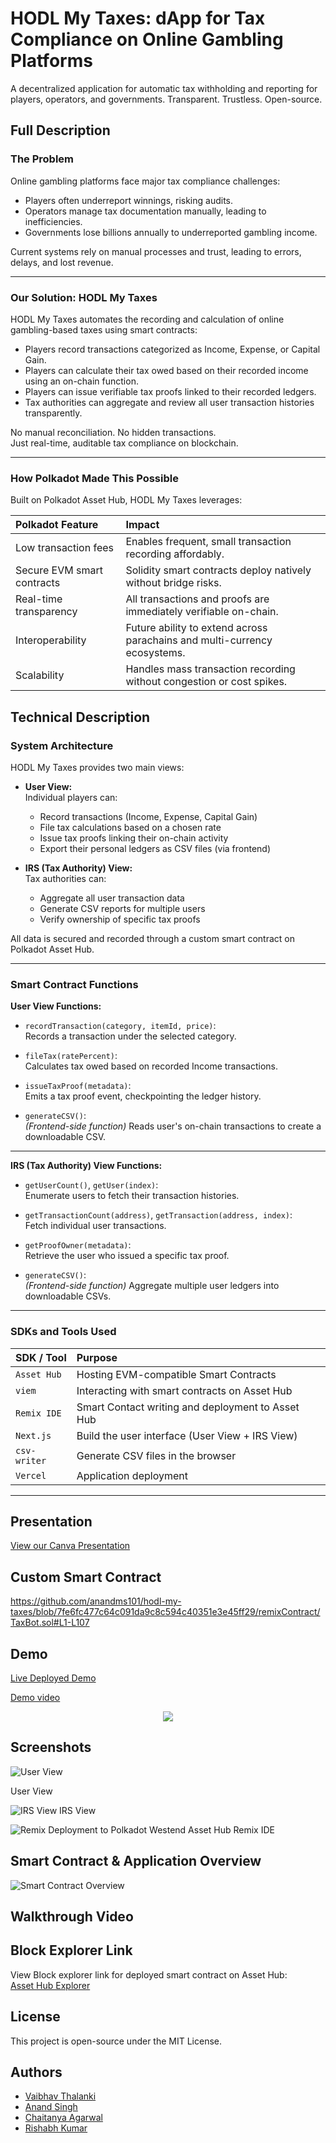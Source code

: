 
# HODL My Taxes: dApp for Tax Compliance on Online Gambling Platforms
A decentralized application for automatic tax withholding and reporting for players, operators, and governments. Transparent. Trustless. Open-source.





## Full Description

### The Problem

Online gambling platforms face major tax compliance challenges:
- Players often underreport winnings, risking audits.
- Operators manage tax documentation manually, leading to inefficiencies.
- Governments lose billions annually to underreported gambling income.

Current systems rely on manual processes and trust, leading to errors, delays, and lost revenue.

---

### Our Solution: HODL My Taxes

HODL My Taxes automates the recording and calculation of online gambling-based taxes using smart contracts:

- Players record transactions categorized as Income, Expense, or Capital Gain.
- Players can calculate their tax owed based on their recorded income using an on-chain function.
- Players can issue verifiable tax proofs linked to their recorded ledgers.
- Tax authorities can aggregate and review all user transaction histories transparently.

No manual reconciliation. No hidden transactions.  
Just real-time, auditable tax compliance on blockchain.

---

### How Polkadot Made This Possible

Built on Polkadot Asset Hub, HODL My Taxes leverages:

| Polkadot Feature | Impact |
|:---|:---|
| Low transaction fees | Enables frequent, small transaction recording affordably. |
| Secure EVM smart contracts | Solidity smart contracts deploy natively without bridge risks. |
| Real-time transparency | All transactions and proofs are immediately verifiable on-chain. |
| Interoperability | Future ability to extend across parachains and multi-currency ecosystems. |
| Scalability | Handles mass transaction recording without congestion or cost spikes. |


## Technical Description
### System Architecture

HODL My Taxes provides two main views:

- **User View:**  
  Individual players can:
  - Record transactions (Income, Expense, Capital Gain)
  - File tax calculations based on a chosen rate
  - Issue tax proofs linking their on-chain activity
  - Export their personal ledgers as CSV files (via frontend)

- **IRS (Tax Authority) View:**  
  Tax authorities can:
  - Aggregate all user transaction data
  - Generate CSV reports for multiple users
  - Verify ownership of specific tax proofs

All data is secured and recorded through a custom smart contract on Polkadot Asset Hub.

---

### Smart Contract Functions

**User View Functions:**
- `recordTransaction(category, itemId, price)`:  
  Records a transaction under the selected category.

- `fileTax(ratePercent)`:  
  Calculates tax owed based on recorded Income transactions.

- `issueTaxProof(metadata)`:  
  Emits a tax proof event, checkpointing the ledger history.

- `generateCSV()`:  
  *(Frontend-side function)* Reads user's on-chain transactions to create a downloadable CSV.

---

**IRS (Tax Authority) View Functions:**
- `getUserCount()`, `getUser(index)`:  
  Enumerate users to fetch their transaction histories.

- `getTransactionCount(address)`, `getTransaction(address, index)`:  
  Fetch individual user transactions.

- `getProofOwner(metadata)`:  
  Retrieve the user who issued a specific tax proof.

- `generateCSV()`:  
  *(Frontend-side function)* Aggregate multiple user ledgers into downloadable CSVs.

---

### SDKs and Tools Used

| SDK / Tool | Purpose |
|:---|:---|
| `Asset Hub` | Hosting EVM-compatible Smart Contracts |
| `viem` | Interacting with smart contracts on Asset Hub |
| `Remix IDE` | Smart Contact writing and deployment to Asset Hub |
| `Next.js` | Build the user interface (User View + IRS View) |
| `csv-writer` | Generate CSV files in the browser |
| `Vercel` |  Application deployment |

---

  
  

## Presentation
[View our Canva Presentation](https://www.canva.com/design/DAGlxei1P5Q/pz5BQIsgbs7lS7GoepVVeA/edit?utm_content=DAGlxei1P5Q&utm_campaign=designshare&utm_medium=link2&utm_source=sharebutton)

## Custom Smart Contract
https://github.com/anandms101/hodl-my-taxes/blob/7fe6fc477c64c091da9c8c594c40351e3e45ff29/remixContract/TaxBot.sol#L1-L107

## Demo
[Live Deployed Demo](https://hodl-my-taxes.vercel.app/)

[Demo video](https://github.com/anandms101/hodl-my-taxes/blob/de7b97d6fed216165732220fba5b4345e23623c6/HODLmyTaxesDemoVideo.mov
)
<p align="center">
  <img src="walkthrough.gif" />
</p>




## Screenshots



![User View](https://raw.githubusercontent.com/anandms101/hodl-my-taxes/refs/heads/documentation/user_view.png)

User View

![IRS View](https://raw.githubusercontent.com/anandms101/hodl-my-taxes/refs/heads/documentation/irs_view.png)
IRS View

![Remix Deployment to Polkadot Westend Asset Hub](https://github.com/user-attachments/assets/34a939bb-8941-4d4c-a424-08325ada2ff7)
Remix IDE

## Smart Contract & Application Overview
![Smart Contract Overview](https://github.com/anandms101/viem-dapp/blob/9384958f20e6653a2587f177dbeea3b2b576559f/HODLTaxes.png "Smart Contract Overview")

## Walkthrough Video
## Block Explorer Link

View Block explorer link for deployed smart contract on Asset Hub:  
[Asset Hub Explorer](https://assethub-westend.subscan.io/account/0x5991E37727267faFA9f635826e8246F41b3DEd69)


## License

This project is open-source under the MIT License.


## Authors

- [Vaibhav Thalanki](https://github.com/Vaibhav-Thalanki)
- [Anand Singh](https://github.com/anandms101)
- [Chaitanya Agarwal](https://github.com/Chaim3ra)
- [Rishabh Kumar](https://github.com/k-rishabh)
